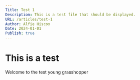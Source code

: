 ```yaml
---
Title: Test 1 
Description: This is a test file that should be displayed.
URL: /articles/test-1
Author: Alfie Hiscox
Date: 2024-01-01
Publish: true
---
```


# This is a test

Welcome to the test young grasshopper
